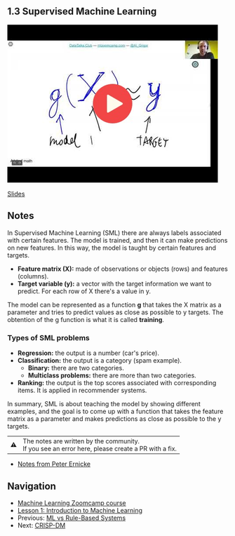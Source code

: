 ## 1.3 Supervised Machine Learning

<a href="https://www.youtube.com/watch?v=j9kcEuGcC2Y&list=PL3MmuxUbc_hIhxl5Ji8t4O6lPAOpHaCLR&index=4"><img src="images/thumbnail-1-03.jpg"></a>

[Slides](https://www.slideshare.net/AlexeyGrigorev/ml-zoomcamp-13-supervised-machine-learning)


## Notes

In Supervised Machine Learning (SML) there are always labels associated with certain features.
The model is trained, and then it can make predictions on new features. In this way, the model
is taught by certain features and targets. 

* **Feature matrix (X):** made of observations or objects (rows) and features (columns).
* **Target variable (y):** a vector with the target information we want to predict. For each row of X there's a value in y.


The model can be represented as a function **g** that takes the X matrix as a parameter and tries
to predict values as close as possible to y targets. 
The obtention of the g function is what it is called **training**.

### Types of SML problems 

* **Regression:** the output is a number (car's price).
* **Classification:** the output is a category (spam example). 
	* **Binary:** there are two categories. 
	* **Multiclass problems:** there are more than two categories. 
* **Ranking:** the output is the top scores associated with corresponding items. It is applied in recommender systems. 

In summary, SML is about teaching the model by showing different examples, and the goal is
to come up with a function that takes the feature matrix as a
parameter and makes predictions as close as possible to the y targets. 



<table>
   <tr>
      <td>⚠️</td>
      <td>
         The notes are written by the community. <br>
         If you see an error here, please create a PR with a fix.
      </td>
   </tr>
</table>

* [Notes from Peter Ernicke](https://knowmledge.com/2023/09/11/ml-zoomcamp-2023-introduction-to-machine-learning-part-3/)

## Navigation

* [Machine Learning Zoomcamp course](../)
* [Lesson 1: Introduction to Machine Learning](./)
* Previous: [ML vs Rule-Based Systems](02-ml-vs-rules.md)
* Next: [CRISP-DM](04-crisp-dm.md)

